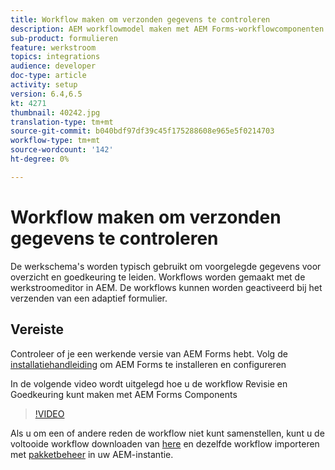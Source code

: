 ```yaml
---
title: Workflow maken om verzonden gegevens te controleren
description: AEM workflowmodel maken met AEM Forms-workflowcomponenten om verzonden gegevens te controleren.
sub-product: formulieren
feature: werkstroom
topics: integrations
audience: developer
doc-type: article
activity: setup
version: 6.4,6.5
kt: 4271
thumbnail: 40242.jpg
translation-type: tm+mt
source-git-commit: b040bdf97df39c45f175288608e965e5f0214703
workflow-type: tm+mt
source-wordcount: '142'
ht-degree: 0%

---
```



# Workflow maken om verzonden gegevens te controleren

De werkschema&#39;s worden typisch gebruikt om voorgelegde gegevens voor overzicht en goedkeuring te leiden. Workflows worden gemaakt met de werkstroomeditor in AEM. De workflows kunnen worden geactiveerd bij het verzenden van een adaptief formulier.

## Vereiste

Controleer of je een werkende versie van AEM Forms hebt. Volg de [installatiehandleiding](https://docs.adobe.com/content/help/en/experience-manager-65/forms/install-aem-forms/osgi-installation/installing-configuring-aem-forms-osgi.html) om AEM Forms te installeren en configureren

In de volgende video wordt uitgelegd hoe u de workflow Revisie en Goedkeuring kunt maken met AEM Forms Components
>[!VIDEO](https://video.tv.adobe.com/v/40242/?quality=9&learn=on)


Als u om een of andere reden de workflow niet kunt samenstellen, kunt u de voltooide workflow downloaden van [here](assets/review-submitted-data-workflow.zip) en dezelfde workflow importeren met [pakketbeheer](http://localhost:4502/crx/packmgr/index.jsp) in uw AEM-instantie.



